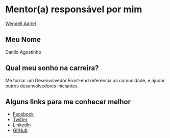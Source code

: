 # Mentor(a) responsável por mim

[Wendell Adriel](/mentores/perfis/wendell_adriel.md)

## Meu Nome

Danilo Agostinho

## Qual meu sonho na carreira?

Me tornar um Desenvolvedor Front-end referência na comunidade, e ajudar outros desenvolvedores iniciantes.

## Alguns links para me conhecer melhor

- [Facebook](https://www.facebook.com/profile.php?id=100013201692156)
- [Twitter](https://twitter.com/danilodev_silva)
- [LinkedIn](https://www.linkedin.com/in/danilo-agostinho-74a2259b?trk=nav_responsive_tab_profile)
- [GitHub](https://github.com/DaniloAgostinho)
